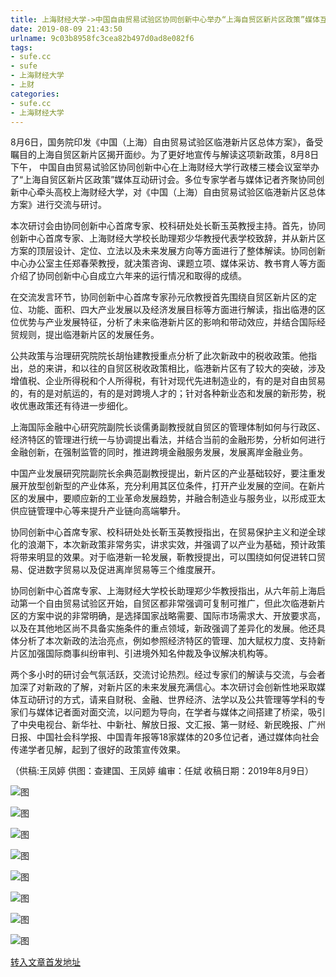 ```yaml
---
title: 上海财经大学->中国自由贸易试验区协同创新中心举办“上海自贸区新片区政策”媒体互动研讨会 | sufe.cc
date: 2019-08-09 21:43:50
urlname: 9c03b8958fc3cea82b497d0ad8e082f6
tags: 
- sufe.cc
- sufe
- 上海财经大学
- 上财
categories:
- sufe.cc
- 上海财经大学
---
```



8月6日，国务院印发《中国（上海）自由贸易试验区临港新片区总体方案》，备受瞩目的上海自贸区新片区揭开面纱。为了更好地宣传与解读这项新政策，8月8日下午， 中国自由贸易试验区协同创新中心在上海财经大学行政楼三楼会议室举办了“上海自贸区新片区政策”媒体互动研讨会。多位专家学者与媒体记者齐聚协同创新中心牵头高校上海财经大学，对《中国（上海）自由贸易试验区临港新片区总体方案》进行交流与研讨。

本次研讨会由协同创新中心首席专家、校科研处处长靳玉英教授主持。首先，协同创新中心首席专家、上海财经大学校长助理郑少华教授代表学校致辞，并从新片区方案的顶层设计、定位、立法以及未来发展方向等方面进行了整体解读。协同创新中心办公室主任郑春荣教授，就决策咨询、课题立项、媒体采访、教书育人等方面介绍了协同创新中心自成立六年来的运行情况和取得的成绩。

在交流发言环节，协同创新中心首席专家孙元欣教授首先围绕自贸区新片区的定位、功能、面积、四大产业发展以及经济发展目标等方面进行解读，指出临港的区位优势与产业发展特征，分析了未来临港新片区的影响和带动效应，并结合国际经贸规则，提出临港新片区的发展任务。

公共政策与治理研究院院长胡怡建教授重点分析了此次新政中的税收政策。他指出，总的来讲，和以往的自贸区税收政策相比，临港新片区有了较大的突破，涉及增值税、企业所得税和个人所得税，有针对现代先进制造业的，有的是对自由贸易的，有的是对航运的，有的是对跨境人才的；针对各种新业态和发展的新形势，税收优惠政策还有待进一步细化。

上海国际金融中心研究院副院长谈儒勇副教授就自贸区的管理体制如何与行政区、经济特区的管理进行统一与协调提出看法，并结合当前的金融形势，分析如何进行金融创新，在强制监管的同时，推进跨境金融服务发展，发展离岸金融业务。

中国产业发展研究院副院长余典范副教授提出，新片区的产业基础较好，要注重发展开放型创新型的产业体系，充分利用其区位条件，打开产业发展的空间。在新片区的发展中，要顺应新的工业革命发展趋势，并融合制造业与服务业，以形成亚太供应链管理中心等来提升产业链向高端攀升。

协同创新中心首席专家、校科研处处长靳玉英教授指出，在贸易保护主义和逆全球化的浪潮下，本次新政策非常务实，讲求实效，并强调了以产业为基础，预计政策将带来明显的效果。对于临港新一轮发展，靳教授提出，可以围绕如何促进转口贸易、促进数字贸易以及促进离岸贸易等三个维度展开。

协同创新中心首席专家、上海财经大学校长助理郑少华教授指出，从六年前上海启动第一个自由贸易试验区开始，自贸区都非常强调可复制可推广，但此次临港新片区的方案中说的非常明确，是选择国家战略需要、国际市场需求大、开放要求高，以及在其他地区尚不具备实施条件的重点领域，新政强调了差异化的发展。他还具体分析了本次新政的法治亮点，例如参照经济特区的管理、加大赋权力度、支持新片区加强国际商事纠纷审判、引进境外知名仲裁及争议解决机构等。

两个多小时的研讨会气氛活跃，交流讨论热烈。经过专家们的解读与交流，与会者加深了对新政的了解，对新片区的未来发展充满信心。本次研讨会创新性地采取媒体互动研讨的方式，请来自财税、金融、世界经济、法学以及公共管理等学科的专家们与媒体记者面对面交流，以问题为导向，在学者与媒体之间搭建了桥梁，吸引了中央电视台、新华社、中新社、解放日报、文汇报、第一财经、新民晚报、广州日报、中国社会科学报、中国青年报等18家媒体的20多位记者，通过媒体向社会传递学者见解，起到了很好的政策宣传效果。

（供稿:王凤婷 供图：查建国、王凤婷 编审：任斌 收稿日期：2019年8月9日）



![图](http://news.sufe.edu.cn/_upload/article/images/72/f4/92322e1a4307ab0e33db0885c922/c3033bc6-d0b1-4e83-aa15-fe9b2c62a693.jpg)

![图](http://news.sufe.edu.cn/_upload/article/images/72/f4/92322e1a4307ab0e33db0885c922/f7dfeebc-f192-436e-a057-4c1c1216f670.jpg)

![图](http://news.sufe.edu.cn/_upload/article/images/72/f4/92322e1a4307ab0e33db0885c922/90888385-7a66-485c-bcd3-42d515d38796.jpg)

![图](http://news.sufe.edu.cn/_upload/article/images/72/f4/92322e1a4307ab0e33db0885c922/f7208356-597c-443e-865e-537cf2ab1676.jpg)

![图](http://news.sufe.edu.cn/_upload/article/images/72/f4/92322e1a4307ab0e33db0885c922/465aa6f0-286c-4184-9d12-0c457fa44cc1.jpg)

![图](http://news.sufe.edu.cn/_upload/article/images/72/f4/92322e1a4307ab0e33db0885c922/9382a5cb-0881-47c1-a1bc-11dc9083e1e3.jpg)

![图](http://news.sufe.edu.cn/_upload/article/images/72/f4/92322e1a4307ab0e33db0885c922/706fc169-a2f7-421d-813b-98f54dfacd75.jpg)

![图](http://news.sufe.edu.cn/_upload/article/images/72/f4/92322e1a4307ab0e33db0885c922/b66f9bee-fd76-4ee0-9b3e-e9387e2e2e38.jpg)

[转入文章首发地址](http://news.sufe.edu.cn/dc/64/c179a121956/page.htm)